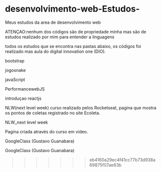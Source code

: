 # desenvolvimento-web-Estudos-

Meus estudos da area de desenvolvimento web

ATENÇAO:nenhum dos códigos são  de propriedade minha mas são de estudos realizado por mim para entender a linguagens

todos os estudos que se encontra nas pastas abaixo, os códigos foi realizado mas aula do digital innovation one (DIO).



bootstrap 

jogosnake 

javaScript 

PerformancewebJS 

introduçao reactjs


NLW(next level week) curso realizado pelos Rocketseat, pagina que mostra os pontos de coletas registrado no site Ecoleta.



NLW_next level week



Pagina criada através do curso em video.

GoogleClass (Gustavo Guanabara)



GoogleClass (Gustavo Guanabara)
>>>>>>> eb4160a29ec4f41cc77b73d938a69875f07ae83b
